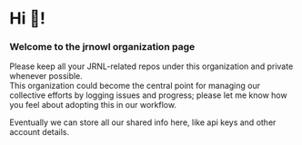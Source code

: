 # Hi 👋! 

### Welcome to the **jrnowl** organization page

Please keep all your JRNL-related repos under this organization and private whenever possible.  
This organization could become the central point for managing our collective efforts by logging issues and progress; please let me know how you feel about adopting this in our workflow.

Eventually we can store all our shared info here, like api keys and other account details.
